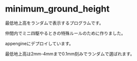 # minimum_ground_height
最低地上高をランダムで表示するプログラムです。

仲間内でミニ四駆やるときの特殊ルールのために作りました。

appengineにデプロイしています。

最低地上高は2mm-4mmまで0.1mm刻みでランダムで選ばれます。
